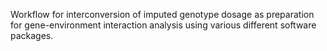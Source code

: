 Workflow for interconversion of imputed genotype dosage as preparation for gene-environment interaction analysis using various different software packages.
